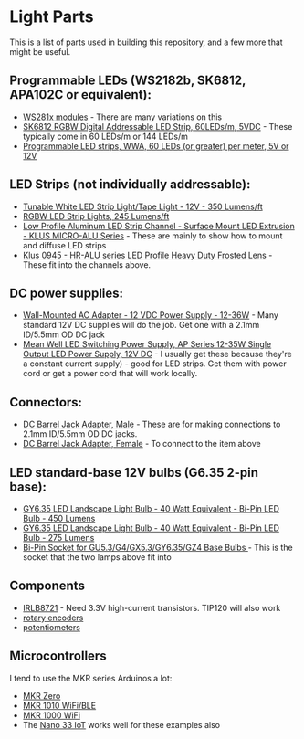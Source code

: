 # Light Parts

This is a list of parts used in building this repository, and a few more that might be useful.

## Programmable LEDs (WS2182b, SK6812, APA102C or equivalent):
* [WS281x modules](http://www.ledlightinghut.com/8-sk6812-rgbw-5050-digital-led-ring.html) - There are many variations on this
* [ SK6812 RGBW Digital Addressable LED Strip, 60LEDs/m, 5VDC](http://www.ledlightinghut.com/sk6812-4-in-1-rgbw-led-strip.html) - These typically come in 60 LEDs/m or 144 LEDs/m
* [Programmable LED strips, WWA, 60 LEDs (or greater) per meter, 5V or 12V](http://www.ledlightinghut.com/144led-sk6812-wwa-led-strip.html)

## LED Strips (not individually addressable):
* [Tunable White LED Strip Light/Tape Light - 12V - 350 Lumens/ft ](https://www.superbrightleds.com/moreinfo/flexible-led-strip-lights/3528-tunable-white-led-strip-lighttape-light-24v-ip20-350-lumensft/5497/12019/)
* [RGBW LED Strip Lights, 245 Lumens/ft](https://www.superbrightleds.com/moreinfo/flexible-led-strip-lights-color-changing/outdoor-rgbw-led-strip-lights-weatherproof-12v-led-tape-light-w-white-and-multicolor-leds-245-lumensft/1711/)
* [Low Profile Aluminum LED Strip Channel - Surface Mount LED Extrusion - KLUS MICRO-ALU Series](https://www.superbrightleds.com/moreinfo/aluminum-channels/klus-b1888_k7-micro-alu-series-surface-mount-black-anodized-aluminum-led-profile-housing/2039/4738/) - These are mainly to show how to mount and diffuse LED strips
* [Klus 0945 - HR-ALU series LED Profile Heavy Duty Frosted Lens](https://www.superbrightleds.com/moreinfo/housing-accessories/klus-0945--hr-alu-series-led-profile-heavy-duty-frosted-lens/961/2363/) - These fit into the channels above.

## DC power supplies:
* [Wall-Mounted AC Adapter - 12 VDC Power Supply - 12-36W](https://www.superbrightleds.com/moreinfo/power-supplies-accessories/12v-dc-cps-series-power-supply/4273/9569/) - Many standard 12V DC supplies will do the job. Get one with a 2.1mm ID/5.5mm OD DC jack
* [Mean Well LED Switching Power Supply, AP Series 12-35W Single Output LED Power Supply, 12V DC](https://www.superbrightleds.com/moreinfo/power-supplies/12vdc-mean-well-led-power-supply--apv-series/1748/5179/) - I usually get these because they're a constant current supply) -  good for LED strips. Get them with power cord or get a power cord that will work locally.

## Connectors:
* [DC Barrel Jack Adapter, Male](https://www.superbrightleds.com/moreinfo/bar-strip-connectors/cps-f2st-female-standard-barrel-connector-to-screw-terminal-adapter/856/) - These are for making connections to 2.1mm ID/5.5mm OD DC jacks.
* [DC Barrel Jack Adapter, Female](https://www.superbrightleds.com/moreinfo/bar-strip-connectors/cps-f2st-female-standard-barrel-connector-to-screw-terminal-adapter/856/) - To connect to the item above

## LED standard-base 12V bulbs (G6.35 2-pin base):
* [GY6.35 LED Landscape Light Bulb - 40 Watt Equivalent - Bi-Pin LED Bulb - 450 Lumens ](https://www.superbrightleds.com/moreinfo/landscape-bulbs/gy635-led-landscape-light-bulb-40-watt-equivalent-bi-pin-led-bulb-450-lumens/4539/10110/)
* [GY6.35 LED Landscape Light Bulb - 40 Watt Equivalent - Bi-Pin LED Bulb - 275 Lumens ](https://www.superbrightleds.com/moreinfo/landscape-bulbs/gy635-led-landscape-light-bulb-40-watt-equivalent-bi-pin-led-bulb-275-lumens/4541/10111/)
* [Bi-Pin Socket for GU5.3/G4/GX5.3/GY6.35/GZ4 Base Bulbs ](https://www.superbrightleds.com/moreinfo/household-bulb-sockets-adapters/mr16-socket-mr11-bi-pin-socket-for-gu53g4gx53gy635gz4-base-bulbs/499/2027/) - This is the socket that the two lamps above fit into

## Components
* [IRLB8721](https://www.digikey.com/products/en?keywords=IRLB8721PBF) - Need 3.3V high-current transistors. TIP120 will also work
* [rotary encoders](https://www.digikey.com/product-detail/en/bourns-inc/PEC12R-4225F-S0024/PEC12R-4225F-S0024-ND/4499648) 
* [potentiometers](https://www.digikey.com/product-detail/en/tt-electronics-bi/P160KN2-4QC20B10K/987-1310-ND/2408887)

## Microcontrollers 
I tend to use the MKR series Arduinos a lot:
* [MKR Zero](https://store.arduino.cc/usa/arduino-mkrzero)
* [MKR 1010 WiFi/BLE](https://store.arduino.cc/usa/mkr-wifi-1010)
* [MKR 1000 WiFi](https://store.arduino.cc/usa/arduino-mkr1000)
* The [Nano 33 IoT](https://store.arduino.cc/usa/nano-33-iot) works well for these examples also